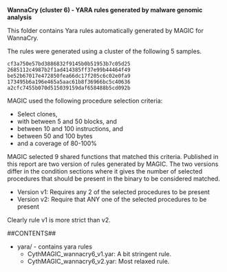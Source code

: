 **WannaCry (cluster 6) - YARA rules generated by malware genomic analysis**

This folder contains Yara rules automatically generated by MAGIC for WannaCry. 

The rules were generated using a cluster of the following 5 samples.

    cf3a750e57bd3886832f9145b0b51953b7c05d25
    2685112c4987b2f1ad414385ff37e99b44464f49
    be52b67017e472850fea66dc17f205c6c02e0fa9
    173495b6a196e465a5aac61b8f36966bc5c40636
    a2cfc7455b070d515039159daf658488b5cd092b

MAGIC used the following procedure selection criteria:

   - Select clones,
   - with between 5 and 50 blocks, and
   - between 10 and 100 instructions, and
   - between 50 and 100 bytes
   - and a coverage of 80-100%

MAGIC selected 9 shared functions that matched this criteria. Published in this report are two version of rules generated by MAGIC. The two versions differ in the condition sections where it gives the number of selected procedures that should be present in the binary to be considered matched.

   - Version v1: Requires any 2 of the selected procedures to be present
   - Version v2: Require that ANY one of the selected procedures to be present

Clearly rule v1 is more strict than v2.

##CONTENTS##

* yara/ - contains yara rules
   - CythMAGIC_wannacry6_v1.yar: A bit stringent rule. 
   - CythMAGIC_wannacry6_v2.yar: Most relaxed rule.
   


